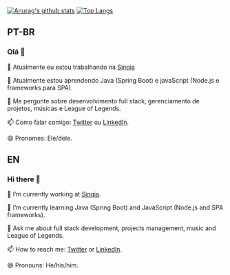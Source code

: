 [![Anurag's github stats](https://github-readme-stats.vercel.app/api?username=leonardossev&theme=dark)](https://github.com/anuraghazra/github-readme-stats)
[![Top Langs](https://github-readme-stats.vercel.app/api/top-langs/?username=leonardossev&theme=dark)](https://github.com/anuraghazra/github-readme-stats)

## PT-BR

### Olá 👋

🔭 Atualmente eu estou trabalhando na [Sinqia](https://www.sinqia.com.br/)

🌱 Atualmente estou aprendendo Java (Spring Boot) e javaScript (Node.js e frameworks para SPA).

💬 Me pergunte sobre desenvolvimento full stack, gerenciamento de projetos, músicas e League of Legends.

📫 Como falar comigo: [Twitter](https://www.twitter.com/@leonardossev) ou [LinkedIn](https://www.linkedin.com/in/leonardossev).

😄 Pronomes: Ele/dele.

## EN

### Hi there 👋

🔭 I’m currently working at [Sinqia](https://www.sinqia.com.br/).

🌱 I’m currently learning Java (Spring Boot) and JavaScript (Node.js and SPA frameworks).

💬 Ask me about full stack development, projects management, music and League of Legends.

📫 How to reach me: [Twitter](https://www.twitter.com/@leonardossev) or [LinkedIn](https://www.linkedin.com/in/leonardossev).

😄 Pronouns: He/his/him.

